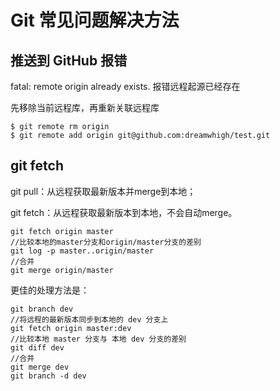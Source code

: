 # Git 常见问题解决方法

## 推送到 GitHub 报错

fatal: remote origin already exists. 报错远程起源已经存在

先移除当前远程库，再重新关联远程库

```
$ git remote rm origin
$ git remote add origin git@github.com:dreamwhigh/test.git
```

## git fetch

git pull：从远程获取最新版本并merge到本地；

git fetch：从远程获取最新版本到本地，不会自动merge。

```
git fetch origin master
//比较本地的master分支和origin/master分支的差别
git log -p master..origin/master 
//合并
git merge origin/master
```

更佳的处理方法是：

```
git branch dev
//将远程的最新版本同步到本地的 dev 分支上
git fetch origin master:dev
//比较本地 master 分支与 本地 dev 分支的差别
git diff dev
//合并
git merge dev
git branch -d dev
```

